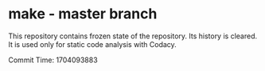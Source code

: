 # make - master branch

This repository contains frozen state of the repository.
Its history is cleared. It is used only for static code
analysis with Codacy.

Commit Time: 1704093883